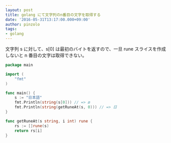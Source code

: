 ```yaml
---
layout: post
title: golang にて文字列のn番目の文字を取得する
date: '2016-05-31T13:17:00.000+09:00'
author: pinzolo
tags:
- golang
---
```


文字列 s に対して、s[0] は最初のバイトを返すので、一旦 rune スライスを作成しないと n 番目の文字は取得できない。

```go
package main

import (
    "fmt"
)

func main() {
    s := "日本語"
    fmt.Println(string(s[0])) // => æ
    fmt.Println(string(getRuneAt(s, 0))) // => 日
}

func getRuneAt(s string, i int) rune {
    rs := []rune(s)
    return rs[i]
}
```
